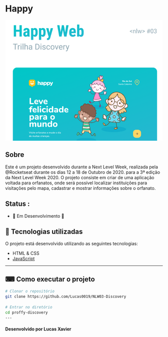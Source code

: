 # Happy

 <img src="/public/images/capa.png"/>

## Sobre

Este é um projeto desenvolvido durante a Next Level Week, realizada pela @Rocketseat durante os dias 12 a 18 de Outubro de 2020. para a 3ª edição da Next Level Week 2020. O projeto consiste em criar de uma aplicação voltada para orfanatos, onde será possível localizar instituições para visitações pelo mapa, cadastrar e mostrar informações sobre o orfanato.

## Status :

- 🚧 Em Desenvolvimento 🚧

## 🚀 Tecnologias utilizadas

O projeto está desenvolvido utilizando as seguintes tecnologias:

- HTML & CSS
- [JavaScript](https://developer.mozilla.org/pt-BR/docs/Web/JavaScript)
<!-- - [Node.js](https://nodejs.org/en/)
- [Express](https://expressjs.com/pt-br/)
- [SQLite](https://www.sqlite.org/index.html)
- [Nunjucks](https://mozilla.github.io/nunjucks/) -->

---

## ⌨ Como executar o projeto

```bash
# Clonar o repositório
git clone https://github.com/Lucas0019/NLW03-Discovery

# Entrar no diretório
cd proffy-discovery
---

```

#### Desenvolvido por Lucas Xavier
